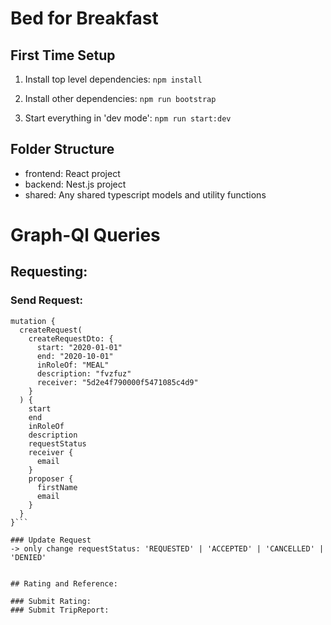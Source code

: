 # Bed for Breakfast

## First Time Setup

1. Install top level dependencies: ```npm install```

2. Install other dependencies: ```npm run bootstrap```

3. Start everything in 'dev mode': ```npm run start:dev```

## Folder Structure

- frontend: React project
- backend: Nest.js project
- shared: Any shared typescript models and utility functions

# Graph-Ql Queries

## Requesting:

### Send Request:

```
mutation {
  createRequest(
    createRequestDto: {
      start: "2020-01-01"
      end: "2020-10-01"
      inRoleOf: "MEAL"
      description: "fvzfuz"
      receiver: "5d2e4f790000f5471085c4d9"
    }
  ) {
    start
    end
    inRoleOf
    description
    requestStatus
    receiver {
      email
    }
    proposer {
      firstName 
      email
    }
  }
}```

### Update Request 
-> only change requestStatus: 'REQUESTED' | 'ACCEPTED' | 'CANCELLED' | 'DENIED'


## Rating and Reference:

### Submit Rating:
### Submit TripReport:
